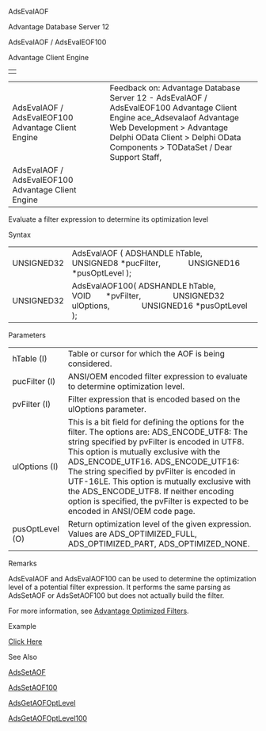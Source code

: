 AdsEvalAOF




Advantage Database Server 12  

AdsEvalAOF / AdsEvalEOF100

Advantage Client Engine

|  |
| --- |
|  |

|  |  |  |  |  |
| --- | --- | --- | --- | --- |
| AdsEvalAOF / AdsEvalEOF100  Advantage Client Engine |  |  | Feedback on: Advantage Database Server 12 - AdsEvalAOF / AdsEvalEOF100 Advantage Client Engine ace\_Adsevalaof Advantage Web Development > Advantage Delphi OData Client > Delphi OData Components > TODataSet / Dear Support Staff, |  |
| AdsEvalAOF / AdsEvalEOF100  Advantage Client Engine |  |  |  |  |

Evaluate a filter expression to determine its optimization level

Syntax

|  |  |
| --- | --- |
| UNSIGNED32 | AdsEvalAOF ( ADSHANDLE hTable,              UNSIGNED8 \*pucFilter,              UNSIGNED16 \*pusOptLevel ); |
| UNSIGNED32 | AdsEvalAOF100( ADSHANDLE hTable,                VOID       \*pvFilter,                UNSIGNED32 ulOptions,                UNSIGNED16 \*pusOptLevel ); |

Parameters

|  |  |
| --- | --- |
| hTable (I) | Table or cursor for which the AOF is being considered. |
| pucFilter (I) | ANSI/OEM encoded filter expression to evaluate to determine optimization level. |
| pvFilter (I) | Filter expression that is encoded based on the ulOptions parameter. |
| ulOptions (I) | This is a bit field for defining the options for the filter. The options are:    ADS\_ENCODE\_UTF8: The string specified by pvFilter is encoded in UTF8. This option is mutually exclusive with the ADS\_ENCODE\_UTF16.    ADS\_ENCODE\_UTF16: The string specified by pvFilter is encoded in UTF-16LE. This option is mutually exclusive with the ADS\_ENCODE\_UTF8.    If neither encoding option is specified, the pvFilter is expected to be encoded in ANSI/OEM code page. |
| pusOptLevel (O) | Return optimization level of the given expression. Values are ADS\_OPTIMIZED\_FULL, ADS\_OPTIMIZED\_PART, ADS\_OPTIMIZED\_NONE. |

Remarks

AdsEvalAOF and AdsEvalAOF100 can be used to determine the optimization level of a potential filter expression. It performs the same parsing as AdsSetAOF or AdsSetAOF100 but does not actually build the filter.

For more information, see [Advantage Optimized Filters](master_advantage_optimized_filters.htm).

Example

[Click Here](ace_aof_and_encryption_examples.htm#adsevalaof_example)

See Also

[AdsSetAOF](ace_adssetaof.htm)

[AdsSetAOF100](ace_adssetaof.htm)

[AdsGetAOFOptLevel](ace_adsgetaofoptlevel.htm)

[AdsGetAOFOptLevel100](ace_adsgetaofoptlevel.htm)
